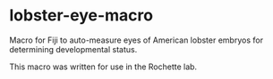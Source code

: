 # lobster-eye-macro
Macro for Fiji to auto-measure eyes of American lobster embryos for determining developmental status.

This macro was written for use in the Rochette lab. 
